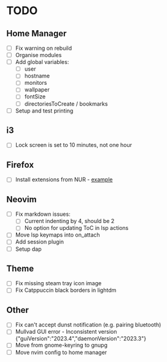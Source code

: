 # TODO

## Home Manager

- [ ] Fix warning on rebuild
- [ ] Organise modules
- [ ] Add global variables:
  - [ ] user
  - [ ] hostname
  - [ ] monitors
  - [ ] wallpaper
  - [ ] fontSize
  - [ ] directoriesToCreate / bookmarks
- [ ] Setup and test printing

## i3

- [ ] Lock screen is set to 10 minutes, not one hour

## Firefox

- [ ] Install extensions from NUR - [example](https://github.com/rhoriguchi/nixos-setup/tree/master)

## Neovim

- [ ] Fix markdown issues:
  - [ ] Current indenting by 4, should be 2
  - [ ] No option for updating ToC in lsp actions
- [ ] Move lsp keymaps into on_attach
- [ ] Add session plugin
- [ ] Setup dap

## Theme

- [ ] Fix missing steam tray icon image
- [ ] Fix Catppuccin black borders in lightdm

## Other

- [ ] Fix can't accept dunst notification (e.g. pairing bluetooth)
- [ ] Mullvad GUI error - Inconsistent version {"guiVersion":"2023.4","daemonVersion":"2023.3"}
- [ ] Move from gnome-keyring to gnupg
- [ ] Move nvim config to home manager
